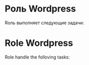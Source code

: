 # Роль Wordpress 

Rоль выполняет следующие задачи:




# Role Wordpress

Role handle the folloving tasks:
